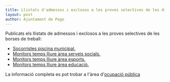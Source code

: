 ```yaml
---
title: Llistats d'admessos i exclosos a les proves selectives de les diferents borses de treball obertes
layout: post
author: Ajuntament de Pego
---
```

Publicats els llistats de admessos i exclosos a les proves selectives de les borses de treball:

* [Socorristes piscina municipal.](/pdf/personal/20130527-borsatreball-socorrista-piscina-municipal/anunci-llistat-admessos-exclosos.pdf)
* [Monitors temps lliure àrea serveis socials.](/pdf/personal/20130527-borsatreball-monitor-temps-lliure-area-serveis-socials/anunci-llistat-admessos-exclosos.pdf)
* [Monitors temps lliure àrea esports.](/pdf/personal/20130527-borsatreball-monitor-temps-lliure-area-esports/anunci-llistat-admessos-exclosos.pdf)
* [Monitors temps lliure àrea educació.](/pdf/personal/20130527-borsatreball-monitor-temps-lliure-area-educacio/anunci-llistat-admessos-exclosos.pdf)

La informació completa es pot trobar a l'àrea d'[ocupació pública](/serveis/ocupacio-publica.html)
